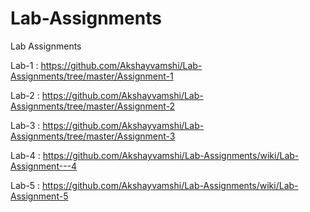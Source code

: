 # Lab-Assignments
Lab Assignments

Lab-1 : https://github.com/Akshayvamshi/Lab-Assignments/tree/master/Assignment-1


Lab-2 : https://github.com/Akshayvamshi/Lab-Assignments/tree/master/Assignment-2


Lab-3 : https://github.com/Akshayvamshi/Lab-Assignments/tree/master/Assignment-3


Lab-4 : https://github.com/Akshayvamshi/Lab-Assignments/wiki/Lab-Assignment---4


Lab-5 : https://github.com/Akshayvamshi/Lab-Assignments/wiki/Lab-Assignment-5
